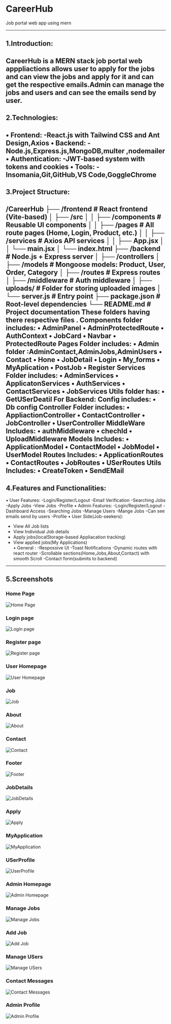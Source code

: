 # CareerHub
Job portal web app using mern 

---
 ## 1.Introduction:
CareerHub is a MERN stack job portal web apppliactions allows user to apply for the jobs and can view the jobs and apply for it and can get the respective emails.Admin can manage the jobs and users and can see the emails send by user.
--- 
 ##  2.Technologies:
•	Frontend:
-React.js with Tailwind CSS and Ant Design,Axios
•	Backend:
-Node.js,Express.js,MongoDB,multer ,nodemailer
•	Authentication:
-JWT-based system with tokens and cookies
•	Tools:
-Insomania,Git,GitHub,VS Code,GoggleChrome 
---
## 3.Project Structure:
/CareerHub 
├── /frontend # React frontend (Vite-based)
│ ├── /src
│ │ ├── /components # Reusable UI components
│ │ ├── /pages # All route pages (Home, Login, Product, etc.)
│ │ ├── /services # Axios API services
│ │ ├── App.jsx
│ │ └── main.jsx
│ └── index.html
├── /backend # Node.js + Express server
│ ├── /controllers
│ ├── /models # Mongoose models: Product, User, Order, Category
│ ├── /routes # Express routes
│ ├── /middleware # Auth middleware
│ ├── uploads/ # Folder for storing uploaded images
│ └── server.js # Entry point
├── package.json # Root-level dependencies
└── README.md # Project documentation
These folders having there respective files .
Components folder includes:
•	AdminPanel
•	AdminProtectedRoute
•	AuthContext
•	JobCard
•	Navbar
•	ProtectedRoute
Pages Folder includes:
•	Admin folder :AdminContact,AdminJobs,AdminUsers
•	Contact
•	Hone
•	JobDetail
•	Login
•	My_forms
•	MyAplication
•	PostJob
•	Register
Services  Folder includes:
•	AdminServices
•	ApplicatonServices
•	AuthServices
•	ContactServices
•	JobServices
Utils folder has:
•	GetUSerDeatil
For Backend:
Config includes: 
•	Db config
Controller Folder includes:
•	AppliactionController
•	ContactController
•	JobController
•	UserController
MiddleWare Includes:
•	authMiddleware
•	chechId
•	UploadMiddleware
Models Includes:
•	ApplicationModel
•	ContactModel
•	JobModel
•	UserModel
Routes Includes:
•	ApplicationRoutes
•	ContactRoutes
•	JobRoutes
•	USerRoutes
Utils Includes:
•	CreateToken
•	SendEMail
---
## 4.Features and Functionalities:
•	User Features:
-Login/Register/Logout
-Email Verification
-Searching Jobs
-Apply Jobs
-View Jobs
-Profile
•	Admin Features:
-Login/Register/Logout
-Dashboard Access
-Searching Jobs
-Manage Users
-Mange Jobs
-Can see emails send by users
-Profile
•	User Side(Job-seekers):
- View All Job lists
- View Individual Job details
- Apply jobs(localStorage-based Appliacation tracking)
- View applied jobs(My Applications)	
•	General :
-Respossive UI
-Toast Notifications
-Dynamic routes with react router
-Scrollable sections(Home,Jobs,About,Contact) with smooth Scroll
-Contact form(submits to backend)
---

## 5.Screenshots

###  Home Page
![Home Page](screenshots/Home.png)

### Login page
![Login page](screenshots/Login.png)

### Register page
![Register page](screenshots/Register.png)

### User Homepage
![User Homepage](screenshots/Userlogin.png)

### Job 
![Job](screenshots/Jobs.png)

### About
![About](screenshots/Aboutus.png)

### Contact 
![Contact](screenshots/Contact.png)

### Footer
![Footer](screenshots/Footer.png)

### JobDetails
![JobDetails](screenshots/JobDetails.png)

### Apply
![Apply](screenshots/Apply.png)

### MyApplication
![MyApplication](screenshots/MyAppliactions.png)

### USerProfile
![UserProfile](screenshots/UserPRofile.png)

### Admin Homepage
![Admin Homepage](screenshots/adminHome.png)

### Manage Jobs
![Manage Jobs](screenshots/ManageJobs.png)

### Add Job
![Add Job](screenshots/PostJob.png)

### Manage USers
![Manage USers](screenshots/Manageusers.png)

### Contact Messages
![Contact Messages](screenshots/ContactResult.png)

### Admin Profile
![Admin Profile](screenshots/AdminProfile.png)







